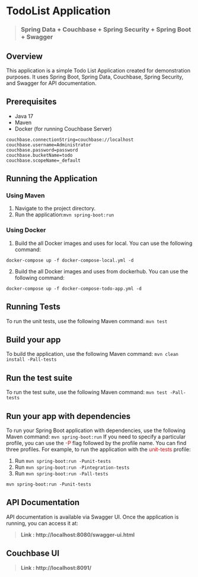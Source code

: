 # TodoList Application

> ### Spring Data + Couchbase + Spring Security + Spring Boot + Swagger

## Overview
This application is a simple Todo List Application created for demonstration purposes. It uses Spring Boot, Spring Data, Couchbase, Spring Security, and Swagger for API documentation.

## Prerequisites
- Java 17
- Maven
- Docker (for running Couchbase Server)



```properties
couchbase.connectionString=couchbase://localhost
couchbase.username=Administrator
couchbase.password=password
couchbase.bucketName=todo
couchbase.scopeName=_default
```

## Running the Application
### Using Maven
1. Navigate to the project directory.
2. Run the application:`mvn spring-boot:run`

### Using Docker
1. Build the all Docker images and uses for local. You can use the following command: 
```
docker-compose up -f docker-compose-local.yml -d
```
2. Build the all Docker images and uses from dockerhub. You can use the following command: 
``` 
docker-compose up -f docker-compose-todo-app.yml -d
``` 


## Running Tests
To run the unit tests, use the following Maven command:
`
mvn test
`
## Build your app
To build the application, use the following Maven command:
`
mvn clean install -Pall-tests
`
## Run the test suite
To run the test suite, use the following Maven command:
`
mvn test -Pall-tests
`

## Run your app with dependencies
To run your Spring Boot application with dependencies, use the following Maven command:
`
mvn spring-boot:run
`
If you need to specify a particular profile, you can use the <span style="color:red">-P</span> flag followed by the profile name. You can find three profiles. For example, to run the application with the <span style="color:red">unit-tests</span> profile:

1. Run `mvn spring-boot:run -Punit-tests`
2. Run `mvn spring-boot:run -Pintegration-tests`
3. Run `mvn spring-boot:run -Pall-tests`
```
mvn spring-boot:run -Punit-tests
```

## API Documentation

API documentation is available via Swagger UI. Once the application is running, you can access it at:
> **Link : http://localhost:8080/swagger-ui.html**

## Couchbase UI
> **Link : http://localhost:8091/**
